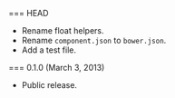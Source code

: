 === HEAD

* Rename float helpers.
* Rename `component.json` to `bower.json`.
* Add a test file.

=== 0.1.0 (March 3, 2013)

* Public release.
